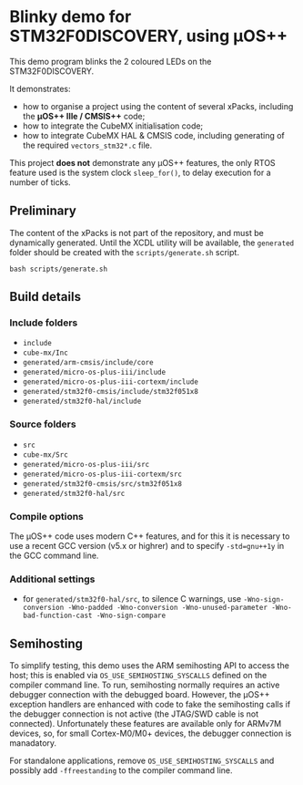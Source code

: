# Blinky demo for STM32F0DISCOVERY, using µOS++

This demo program blinks the 2 coloured LEDs on the STM32F0DISCOVERY.

It demonstrates:

- how to organise a project using the content of several xPacks, including the **µOS++ IIIe / CMSIS++** code;
- how to integrate the CubeMX initialisation code;
- how to integrate CubeMX HAL & CMSIS code, including generating of the required `vectors_stm32*.c` file.

This project **does not** demonstrate any µOS++ features, the only RTOS feature used is the system clock `sleep_for()`, to delay execution for a number of ticks.

## Preliminary

The content of the xPacks is not part of the repository, and must be dynamically generated. Until the XCDL utility will be available, the `generated` folder should be created with the `scripts/generate.sh` script.

```
bash scripts/generate.sh
```

## Build details

### Include folders

- `include`
- `cube-mx/Inc`
- `generated/arm-cmsis/include/core`
- `generated/micro-os-plus-iii/include`
- `generated/micro-os-plus-iii-cortexm/include`
- `generated/stm32f0-cmsis/include/stm32f051x8`
- `generated/stm32f0-hal/include`

### Source folders

- `src`
- `cube-mx/Src`
- `generated/micro-os-plus-iii/src`
- `generated/micro-os-plus-iii-cortexm/src`
- `generated/stm32f0-cmsis/src/stm32f051x8`
- `generated/stm32f0-hal/src`

### Compile options

The µOS++ code uses modern C++ features, and for this it is necessary to use a recent GCC version (v5.x or highrer) and to specify `-std=gnu++1y` in the GCC command line.

### Additional settings

- for `generated/stm32f0-hal/src`, to silence C warnings, use `-Wno-sign-conversion -Wno-padded -Wno-conversion -Wno-unused-parameter -Wno-bad-function-cast -Wno-sign-compare`

## Semihosting

To simplify testing, this demo uses the ARM semihosting API to access the host; this is enabled via `OS_USE_SEMIHOSTING_SYSCALLS` defined on the compiler command line. To run, semihosting normally requires an active debugger connection with the debugged board. However, the µOS++ exception handlers are enhanced with code to fake the semihosting calls if the debugger connection is not active (the JTAG/SWD cable is not connected). Unfortunately these features are available only for ARMv7M devices, so, for small Cortex-M0/M0+ devices, the debugger connection is manadatory.

For standalone applications, remove `OS_USE_SEMIHOSTING_SYSCALLS` and possibly add `-ffreestanding` to the compiler command line.

